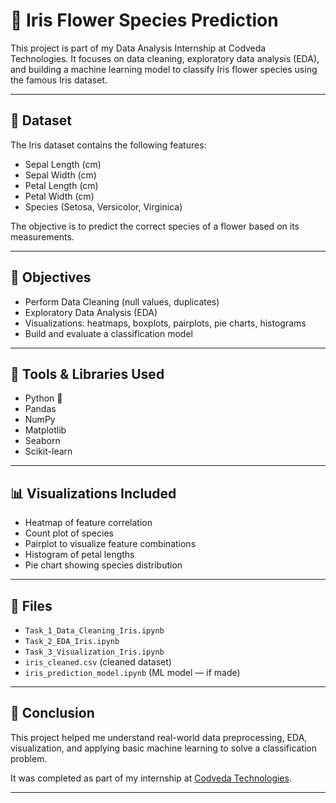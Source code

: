 # 🌸 Iris Flower Species Prediction

This project is part of my Data Analysis Internship at Codveda Technologies. It focuses on data cleaning, exploratory data analysis (EDA), and building a machine learning model to classify Iris flower species using the famous Iris dataset.

---

## 📁 Dataset

The Iris dataset contains the following features:

- Sepal Length (cm)
- Sepal Width (cm)
- Petal Length (cm)
- Petal Width (cm)
- Species (Setosa, Versicolor, Virginica)

The objective is to predict the correct species of a flower based on its measurements.

---

## 🧠 Objectives

- Perform Data Cleaning (null values, duplicates)
- Exploratory Data Analysis (EDA)
- Visualizations: heatmaps, boxplots, pairplots, pie charts, histograms
- Build and evaluate a classification model

---

## 🔧 Tools & Libraries Used

- Python 🐍
- Pandas
- NumPy
- Matplotlib
- Seaborn
- Scikit-learn

---

## 📊 Visualizations Included

- Heatmap of feature correlation
- Count plot of species
- Pairplot to visualize feature combinations
- Histogram of petal lengths
- Pie chart showing species distribution

---

## 📁 Files

- `Task_1_Data_Cleaning_Iris.ipynb`
- `Task_2_EDA_Iris.ipynb`
- `Task_3_Visualization_Iris.ipynb`
- `iris_cleaned.csv` (cleaned dataset)
- `iris_prediction_model.ipynb` (ML model — if made)

---

## 🏁 Conclusion

This project helped me understand real-world data preprocessing, EDA, visualization, and applying basic machine learning to solve a classification problem.

It was completed as part of my internship at [Codveda Technologies](https://www.codveda.com).

---



